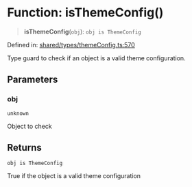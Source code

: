 # Function: isThemeConfig()

> **isThemeConfig**(`obj`): `obj is ThemeConfig`

Defined in: [shared/types/themeConfig.ts:570](https://github.com/Nick2bad4u/Uptime-Watcher/blob/main/shared/types/themeConfig.ts#L570)

Type guard to check if an object is a valid theme configuration.

## Parameters

### obj

`unknown`

Object to check

## Returns

`obj is ThemeConfig`

True if the object is a valid theme configuration
